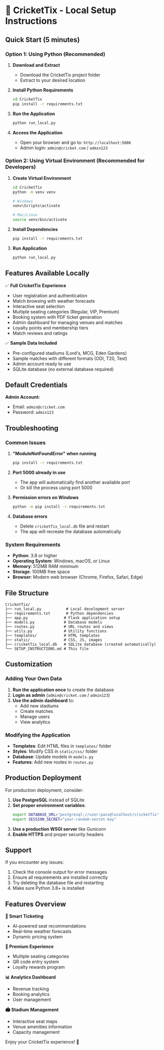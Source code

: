 # 🏏 CricketTix - Local Setup Instructions

## Quick Start (5 minutes)

### Option 1: Using Python (Recommended)

1. **Download and Extract**
   - Download the CricketTix project folder
   - Extract to your desired location

2. **Install Python Requirements**
   ```bash
   cd CricketTix
   pip install -r requirements.txt
   ```

3. **Run the Application**
   ```bash
   python run_local.py
   ```

4. **Access the Application**
   - Open your browser and go to: `http://localhost:5000`
   - Admin login: `admin@cricket.com` / `admin123`

### Option 2: Using Virtual Environment (Recommended for Developers)

1. **Create Virtual Environment**
   ```bash
   cd CricketTix
   python -m venv venv
   
   # Windows
   venv\Scripts\activate
   
   # Mac/Linux
   source venv/bin/activate
   ```

2. **Install Dependencies**
   ```bash
   pip install -r requirements.txt
   ```

3. **Run Application**
   ```bash
   python run_local.py
   ```

## Features Available Locally

✅ **Full CricketTix Experience**
- User registration and authentication
- Match browsing with weather forecasts
- Interactive seat selection
- Multiple seating categories (Regular, VIP, Premium)
- Booking system with PDF ticket generation
- Admin dashboard for managing venues and matches
- Loyalty points and membership tiers
- Match reviews and ratings

✅ **Sample Data Included**
- Pre-configured stadiums (Lord's, MCG, Eden Gardens)
- Sample matches with different formats (ODI, T20, Test)
- Admin account ready to use
- SQLite database (no external database required)

## Default Credentials

**Admin Account:**
- Email: `admin@cricket.com`
- Password: `admin123`

## Troubleshooting

### Common Issues

1. **"ModuleNotFoundError" when running**
   ```bash
   pip install -r requirements.txt
   ```

2. **Port 5000 already in use**
   - The app will automatically find another available port
   - Or kill the process using port 5000

3. **Permission errors on Windows**
   ```bash
   python -m pip install -r requirements.txt
   ```

4. **Database errors**
   - Delete `cricketTix_local.db` file and restart
   - The app will recreate the database automatically

### System Requirements

- **Python**: 3.8 or higher
- **Operating System**: Windows, macOS, or Linux
- **Memory**: 512MB RAM minimum
- **Storage**: 100MB free space
- **Browser**: Modern web browser (Chrome, Firefox, Safari, Edge)

## File Structure

```
CricketTix/
├── run_local.py           # Local development server
├── requirements.txt       # Python dependencies
├── app.py                # Flask application setup
├── models.py             # Database models
├── routes.py             # URL routes and views
├── utils.py              # Utility functions
├── templates/            # HTML templates
├── static/               # CSS, JS, images
├── cricketTix_local.db   # SQLite database (created automatically)
└── SETUP_INSTRUCTIONS.md # This file
```

## Customization

### Adding Your Own Data

1. **Run the application once** to create the database
2. **Login as admin** (`admin@cricket.com` / `admin123`)
3. **Use the admin dashboard** to:
   - Add new stadiums
   - Create matches
   - Manage users
   - View analytics

### Modifying the Application

- **Templates**: Edit HTML files in `templates/` folder
- **Styles**: Modify CSS in `static/css/` folder
- **Database**: Update models in `models.py`
- **Features**: Add new routes in `routes.py`

## Production Deployment

For production deployment, consider:

1. **Use PostgreSQL** instead of SQLite
2. **Set proper environment variables**:
   ```bash
   export DATABASE_URL="postgresql://user:pass@localhost/cricketTix"
   export SESSION_SECRET="your-random-secret-key"
   ```
3. **Use a production WSGI server** like Gunicorn
4. **Enable HTTPS** and proper security headers

## Support

If you encounter any issues:

1. Check the console output for error messages
2. Ensure all requirements are installed correctly
3. Try deleting the database file and restarting
4. Make sure Python 3.8+ is installed

## Features Overview

**🎯 Smart Ticketing**
- AI-powered seat recommendations
- Real-time weather forecasts
- Dynamic pricing system

**💎 Premium Experience**
- Multiple seating categories
- QR code entry system
- Loyalty rewards program

**📊 Analytics Dashboard**
- Revenue tracking
- Booking analytics
- User management

**🏟️ Stadium Management**
- Interactive seat maps
- Venue amenities information
- Capacity management

Enjoy your CricketTix experience! 🏏